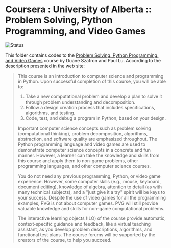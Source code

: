 # Coursera : University of Alberta :: Problem Solving, Python Programming, and Video Games

<img alt="Status" src="https://cdn.rawgit.com/rogergranada/MOOCs/master/_utils/finished.svg">

This folder contains codes to the [Problem Solving, Python Programming, and Video Games](https://www.coursera.org/learn/problem-solving-programming-video-games) course by Duane Szafron and Paul Lu. According to the description presented in the web site:

> This course is an introduction to computer science and programming in Python. Upon successful completion of this course, you will be able to:
> 
> 1. Take a new computational problem and develop a plan to solve it through problem understanding and decomposition.
> 2. Follow a design creation process that includes specifications, algorithms, and testing.
> 3. Code, test, and debug a program in Python, based on your design.
> 
> Important computer science concepts such as problem solving (computational thinking), problem decomposition, algorithms, abstraction, and software quality are emphasized throughout. The Python programming language and video games are used to demonstrate computer science concepts in a concrete and fun manner. However, a learner can take the knowledge and skills from this course and apply them to non-game problems, other programming languages, and other computer science courses.
> 
> You do not need any previous programming, Python, or video game experience. However, some computer skills (e.g., mouse, keyboard, document editing), knowledge of algebra, attention to detail (as with many technical subjects), and a "just give it a try" spirit will be keys to your success. Despite the use of video games for all the programming examples, PVG is not about computer games. PVG will still provide valuable knowledge and skills for non-game computational problems.
> 
> The interactive learning objects (ILO) of the course provide automatic, context-specific guidance and feedback, like a virtual teaching assistant, as you develop problem descriptions, algorithms, and functional test plans. The course forums will be supported by the creators of the course, to help you succeed.

